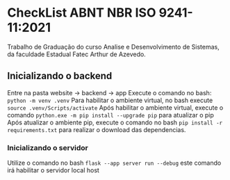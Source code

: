 # CheckList ABNT NBR ISO 9241-11:2021

Trabalho de Graduação do curso Analise e Desenvolvimento de Sistemas, da faculdade Estadual Fatec Arthur de Azevedo.

## Inicializando o backend

Entre na pasta website -> backend -> app
Execute o comando no bash: ```python -m venv .venv```
Para habilitar o ambiente virtual, no bash execute ```source .venv/Scripts/activate```
Após habilitar o ambiente virtual, execute o comando ```python.exe -m pip install --upgrade pip``` para atualizar o pip
Após atualizar o ambiente pip, execute o comando no bash ```pip install -r requirements.txt``` para realizar o download das dependencias.

### Inicializando o servidor
Utilize o comando no bash ```flask --app server run --debug``` este comando irá habilitar o servidor local host